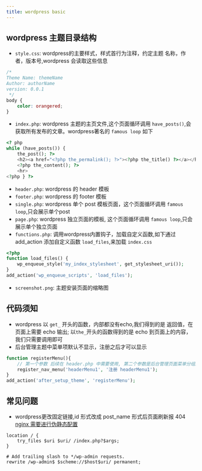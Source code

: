```yaml
---
title: wordpress basic
---
```


## wordpress 主题目录结构

- `style.css`: wordpress的主要样式，样式首行为注释，约定主题 名称，作者，版本号,wordpress 会读取这些信息

```css
/*
Theme Name: themeName
Author: authorName
version: 0.0.1
 */
body {
    color: orangered;
}
```

- `index.php`: wordpress 主题的主页文件,这个页面循环调用 `have_posts()`,会获取所有发布的文章。wordpress著名的 `famous loop` 如下

```php
<? php
while (have_posts()) {
    the_post(); ?>
    <h2><a href="<?php the_permalink(); ?>"><?php the_title() ?></a></h2>
    <?php the_content(); ?>
    <hr>
<?php } ?>
```

- `header.php`: wordpress 的 header 模板
- `footer.php`: wordpress 的 footer 模板
- `single.php`: wordpress 单个 post 模板页面，这个页面循环调用 `famous loop`,只会展示单个post
- `page.php`: wordpress 独立页面的模板, 这个页面循环调用 `famous loop`,只会展示单个独立页面
- `functions.php`: 调用wordpress内置钩子，加载自定义函数,如下通过 add_action 添加自定义函数 `load_files`,来加载 `index.css`

```php
<?php
function load_files() {
    wp_enqueue_style('my_index_stylesheet', get_stylesheet_uri());
}
add_action('wp_enqueue_scripts', 'load_files');
```

- `screenshot.png`: 主题安装页面的缩略图

## 代码须知

- wordpress 以 `get_` 开头的函数，内部都没有echo,我们得到的是 返回值，在页面上需要 echo 输出; 以`the_`开头的函数得到的是 echo 到页面上的内容，我们只需要调用即可
- 后台管理主题中菜单项默认不显示，注册之后才可以显示
```php
function registerMenu(){
    // 第一个参数 后续在 header.php 中需要使用, 第二个参数是后台管理页面菜单分组的展示
    register_nav_menu('headerMenu1', '注册 headerMenu1');
}
add_action('after_setup_theme', 'registerMenu');
```

## 常见问题

- wordpress更改固定链接,id 形式改成 post_name 形式后页面刷新报 404
  [nginx 需要进行伪静态配置](https://blog.51cto.com/simadi/3137787)

```text
location / {
    try_files $uri $uri/ /index.php?$args;
}

# Add trailing slash to */wp-admin requests.
rewrite /wp-admin$ $scheme://$host$uri/ permanent;
```
